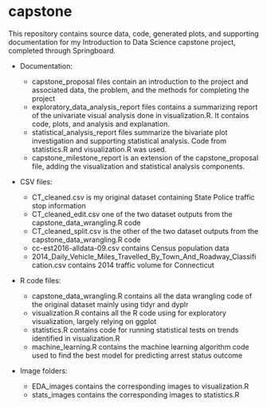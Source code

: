 # capstone
This repository contains source data, code, generated plots, and supporting documentation for my Introduction to Data Science capstone project, completed through Springboard. 
* Documentation:
  * capstone_proposal files contain an introduction to the project and associated data, the problem, and the methods for completing the project
  * exploratory_data_analysis_report files contains a summarizing report of the univariate visual analysis done in visualization.R. It contains code, plots, and analysis and explanation.
  * statistical_analysis_report files summarize the bivariate plot investigation and supporting statistical analysis. Code from statistics.R and visualization.R was used.
  * capstone_milestone_report is an extension of the capstone_proposal file, adding the visualization and statistical analysis components.

*	CSV files: 
    * CT_cleaned.csv is my original dataset containing State Police traffic stop information
    * CT_cleaned_edit.csv one of the two dataset outputs from the capstone_data_wrangling.R code
    * CT_cleaned_split.csv is the other of the two dataset outputs from the capstone_data_wrangling.R code
    * cc-est2016-alldata-09.csv contains Census population data
    * 2014_Daily_Vehicle_Miles_Travelled_By_Town_And_Roadway_Classification.csv contains 2014 traffic volume for Connecticut
  
*	R code files:
    * capstone_data_wrangling.R contains all the data wrangling code of the original dataset mainly using tidyr and dyplr
    *	visualization.R contains all the R code using for exploratory visualization, largely relying on ggplot
    *	statistics.R contains code for running statistical tests on trends identified in visualization.R
    * machine_learning.R contains the machine learning algorithm code used to find the best model for predicting arrest status outcome
    
*	Image folders:
    *	EDA_images contains the corresponding images to visualization.R
    *	stats_images contains the corresponding images to statistics.R
    
